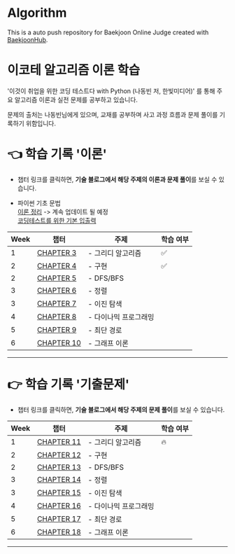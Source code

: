 # Algorithm
This is a auto push repository for Baekjoon Online Judge created with [BaekjoonHub](https://github.com/BaekjoonHub/BaekjoonHub).

# 이코테 알고리즘 이론 학습
'이것이 취업을 위한 코딩 테스트다 with Python (나동빈 저, 한빛미디어)' 를 통해
주요 알고리즘 이론과 실전 문제를 공부하고 있습니다. 

문제의 출처는 나동빈님에게 있으며, 교재를 공부하며 사고 과정 흐름과 문제 풀이를 기록하기 위함입니다.

# **👈 학습 기록 '이론'**

- 챕터 링크를 클릭하면, **기술 블로그에서 해당 주제의 이론과 문제 풀이**를 보실 수 있습니다.

- 파이썬 기초 문법  
 [이론 정리](https://velog.io/@chaewon22/파이썬-기초) -> 계속 업데이트 될 예정  
 [코딩테스트를 위한 기본 입출력](https://velog.io/@chaewon22/파이썬-기초-기본-입출력)

| Week | 챕터                                                                                 | 주제 | 학습 여부 |
|------|---------------------------------------------------------------------------------------| --- | --- |
| 1    | [CHAPTER 3](https://velog.io/@chaewon22/이코테-그리디-알고리즘)   | - 그리디 알고리즘 | ✅
| 2    | [CHAPTER 4](https://velog.io/@chaewon22/이코테-구현-알고리즘-시뮬레이션과-완전-탐색)   | - 구현 | ✅
| 2    | [CHAPTER 5]()   | - DFS/BFS |
| 3    | [CHAPTER 6]()   | - 정렬 |
| 3    | [CHAPTER 7]()   | - 이진 탐색 |
| 4    | [CHAPTER 8]()   | - 다이나믹 프로그래밍 |
| 5    | [CHAPTER 9]()   | - 최단 경로 |
| 6    | [CHAPTER 10]()   | - 그래프 이론 |


---

# **👉 학습 기록 '기출문제'**

- 챕터 링크를 클릭하면, **기술 블로그에서 해당 주제의 문제 풀이**를 보실 수 있습니다.

| Week | 챕터                                                                                 | 주제 | 학습 여부 |
|------|---------------------------------------------------------------------------------------| --- | --- |
| 1    | [CHAPTER 11](https://velog.io/@chaewon22/이코테-그리디-기출-문제)   | - 그리디 알고리즘 | 🔥
| 2    | [CHAPTER 12]()   | - 구현 |
| 2    | [CHAPTER 13]()   | - DFS/BFS |
| 3    | [CHAPTER 14]()   | - 정렬 |
| 3    | [CHAPTER 15]()   | - 이진 탐색 |
| 4    | [CHAPTER 16]()   | - 다이나믹 프로그래밍 |
| 5    | [CHAPTER 17]()   | - 최단 경로 |
| 6    | [CHAPTER 18]()   | - 그래프 이론 |


---
